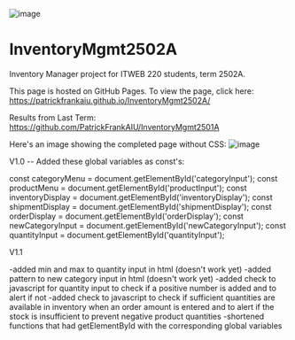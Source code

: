 ![image](https://github.com/PatrickFrankAIU/GradeManagerProject/assets/134087916/b5d814bf-e38f-456f-8f9c-cb5a98fb52fa)

# InventoryMgmt2502A
Inventory Manager project for ITWEB 220 students, term 2502A. 

This page is hosted on GitHub Pages. To view the page, click here:
https://patrickfrankaiu.github.io/InventoryMgmt2502A/

Results from Last Term: 
https://github.com/PatrickFrankAIU/InventoryMgmt2501A

Here's an image showing the completed page without CSS: 
![image](https://github.com/user-attachments/assets/7df5e498-9b7c-40e0-888d-7ab86f6b1481)


V1.0 -- Added these global variables as const's:

const categoryMenu = document.getElementById('categoryInput');
const productMenu = document.getElementById('productInput');
const inventoryDisplay = document.getElementById('inventoryDisplay');
const shipmentDisplay = document.getElementById('shipmentDisplay');
const orderDisplay = document.getElementById('orderDisplay');
const newCategoryInput = document.getElementById('newCategoryInput');
const quantityInput = document.getElementById('quantityInput');

V1.1

-added min and max to quantity input in html (doesn't work yet)
-added pattern to new category input in html (doesn't work yet)
-added check to javascript for quantity input to check if a positive number is added and to alert if not
-added check to javascript to check if sufficient quantities are available in inventory when an order amount is entered and to alert if the stock is insufficient to prevent negative product quantities
-shortened functions that had getElementById with the corresponding global variables
